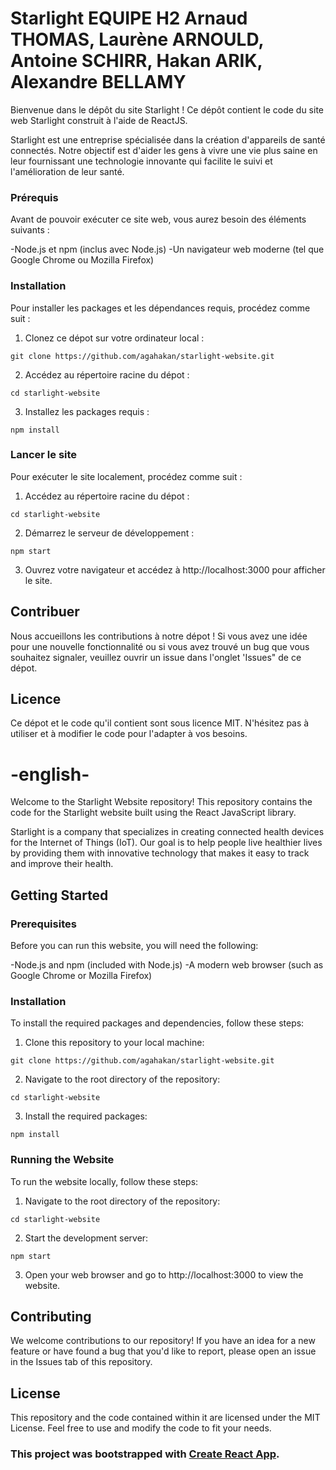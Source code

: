 # Starlight EQUIPE H2 Arnaud THOMAS, Laurène ARNOULD, Antoine SCHIRR, Hakan ARIK, Alexandre BELLAMY
Bienvenue dans le dépôt du site Starlight !
Ce dépôt contient le code du site web Starlight construit à l'aide de ReactJS.

Starlight est une entreprise spécialisée dans la création d'appareils de santé connectés.
Notre objectif est d'aider les gens à vivre une vie plus saine en leur fournissant une technologie innovante qui facilite le suivi et l'amélioration de leur santé.

### Prérequis

Avant de pouvoir exécuter ce site web, vous aurez besoin des éléments suivants :

-Node.js et npm (inclus avec Node.js)
-Un navigateur web moderne (tel que Google Chrome ou Mozilla Firefox)

### Installation

Pour installer les packages et les dépendances requis, procédez comme suit :

1. Clonez ce dépot sur votre ordinateur local :
```
git clone https://github.com/agahakan/starlight-website.git
```
2. Accédez au répertoire racine du dépot :
```
cd starlight-website
```
3. Installez les packages requis :
```
npm install
```

### Lancer le site

Pour exécuter le site localement, procédez comme suit :
1. Accédez au répertoire racine du dépot :
```
cd starlight-website
```
2. Démarrez le serveur de développement :
```
npm start
```
3. Ouvrez votre navigateur et accédez à http://localhost:3000 pour afficher le site.

## Contribuer

Nous accueillons les contributions à notre dépot ! Si vous avez une idée pour une nouvelle fonctionnalité ou si vous avez trouvé un bug que vous souhaitez signaler, veuillez ouvrir un issue dans l'onglet 'Issues" de ce dépot.

## Licence

Ce dépot et le code qu'il contient sont sous licence MIT. N'hésitez pas à utiliser et à modifier le code pour l'adapter à vos besoins.

# -english-
Welcome to the Starlight Website repository!
This repository contains the code for the Starlight website built using the React JavaScript library.

Starlight is a company that specializes in creating connected health devices for the Internet of Things (IoT).
Our goal is to help people live healthier lives by providing them with innovative technology that makes it easy to track and improve their health.

## Getting Started

### Prerequisites

Before you can run this website, you will need the following:

-Node.js and npm (included with Node.js)
-A modern web browser (such as Google Chrome or Mozilla Firefox)

### Installation

To install the required packages and dependencies, follow these steps:

1. Clone this repository to your local machine:
```
git clone https://github.com/agahakan/starlight-website.git
```
2. Navigate to the root directory of the repository:
```
cd starlight-website
```
3. Install the required packages:
```
npm install
```

### Running the Website

To run the website locally, follow these steps:
1. Navigate to the root directory of the repository:
```
cd starlight-website
```
2. Start the development server:
```
npm start
```
3. Open your web browser and go to http://localhost:3000 to view the website.

## Contributing

We welcome contributions to our repository! If you have an idea for a new feature or have found a bug that you'd like to report, please open an issue in the Issues tab of this repository.

## License

This repository and the code contained within it are licensed under the MIT License. Feel free to use and modify the code to fit your needs.

### This project was bootstrapped with [Create React App](https://github.com/facebook/create-react-app).

